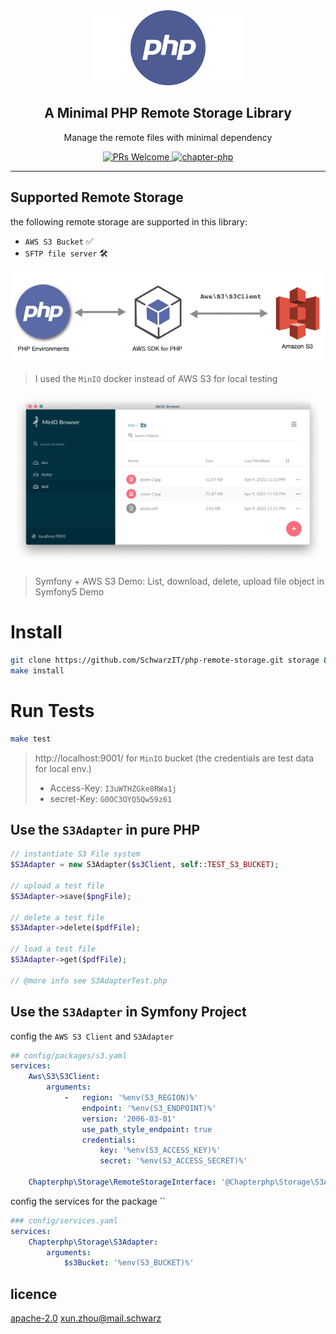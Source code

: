 <div align="center">
  <img src="docs/php.png" width="240px" alt="aino" />
  <h2>A Minimal PHP Remote Storage Library</h2>
  <p>Manage the remote files with minimal dependency</p>

  <p>
    <a href="#">
      <img src="https://img.shields.io/badge/PRs-Welcome-brightgreen.svg?style=flat-square" alt="PRs Welcome">
    </a>
    <a href="#">
      <img src="https://img.shields.io/badge/SIT-ChapterPhp-blue.svg?style=flat-square" alt="chapter-php">
    </a>
    
  </p>
</div>

---

## Supported Remote Storage

the following remote storage are supported in this library:
- `AWS S3 Bucket` ✅
- `SFTP file server` 🛠 


<div align="center">
  <img src="docs/s3-php.png" width="840px" alt="aino" />
</div>

> I used the `MinIO` docker instead of AWS S3 for local testing


<div align="center">
  <img src="docs/minio.png" width="840px" alt="aino" />
</div>

> Symfony + AWS S3 Demo: List, download, delete, upload file object in Symfony5 Demo


# Install
```bash
git clone https://github.com/SchwarzIT/php-remote-storage.git storage && cd storage
make install
```

# Run Tests
```bash
make test 
```


> http://localhost:9001/ for `MinIO` bucket (the credentials are test data for local env.)
> - Access-Key: `I3uWTHZGke8RWa1j` 
> - secret-Key: `G0OC3OYQ5Qw59z61`


## Use the `S3Adapter` in pure PHP
```php
// instantiate S3 File system
$S3Adapter = new S3Adapter($s3Client, self::TEST_S3_BUCKET);

// upload a test file
$S3Adapter->save($pngFile);

// delete a test file
$S3Adapter->delete($pdfFile);

// load a test file
$S3Adapter->get($pdfFile);

// @more info see S3AdapterTest.php
```

## Use the `S3Adapter` in Symfony Project

config the `AWS S3 Client` and `S3Adapter`
```yaml
## config/packages/s3.yaml
services:
    Aws\S3\S3Client:
        arguments:
            -   region: '%env(S3_REGION)%'
                endpoint: '%env(S3_ENDPOINT)%'
                version: '2006-03-01'
                use_path_style_endpoint: true
                credentials:
                    key: '%env(S3_ACCESS_KEY)%'
                    secret: '%env(S3_ACCESS_SECRET)%'

    Chapterphp\Storage\RemoteStorageInterface: '@Chapterphp\Storage\S3Adapter'
```

config the services for the package ``
```yaml
### config/services.yaml
services:
    Chapterphp\Storage\S3Adapter:
        arguments:
            $s3Bucket: '%env(S3_BUCKET)%'
```

## licence

[apache-2.0](https://choosealicense.com/licenses/apache-2.0/) [xun.zhou@mail.schwarz](https://vikbert.github.io/)
